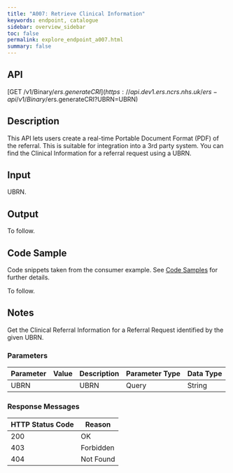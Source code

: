 ```yaml
---
title: "A007: Retrieve Clinical Information"
keywords: endpoint, catalogue
sidebar: overview_sidebar
toc: false
permalink: explore_endpoint_a007.html
summary: false
---
```


## API
[GET /v1/Binary/$ers.generateCRI](https://api.dev1.ers.ncrs.nhs.uk/ers-api/v1/Binary/$ers.generateCRI?UBRN=UBRN)

## Description
This API lets users create a real-time Portable Document Format (PDF) of the referral. This is suitable for integration into a 3rd party system. You can find the Clinical Information for a referral request using a UBRN.

## Input
UBRN.

## Output
To follow.

## Code Sample
Code snippets taken from the consumer example. See [Code Samples](develop_code_samples.html) for further details.

To follow.

## Notes
Get the Clinical Referral Information for a Referral Request identified by the given UBRN.

### Parameters
| Parameter | Value | Description | Parameter Type | Data Type |
| --------- | ----- | ----------- | -------------- | --------- |
| UBRN |   | UBRN | Query | String |

### Response Messages
| HTTP Status Code | Reason |
| ---------------- | ------ |
| 200 | OK |
| 403 | Forbidden |
| 404 | Not Found |
